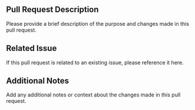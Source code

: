 ## Pull Request Description

Please provide a brief description of the purpose and changes made in this pull request.

## Related Issue

If this pull request is related to an existing issue, please reference it here.

## Additional Notes

Add any additional notes or context about the changes made in this pull request.
